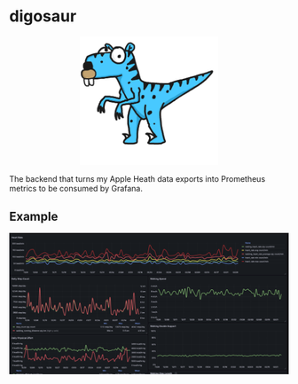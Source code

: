 # digosaur

<p align="center">
  <img alt="logo" width="250px" src="logo.png" />
</p>

The backend that turns my Apple Heath data exports into Prometheus metrics to be consumed by Grafana.

## Example

<p align="center">
  <img alt="dashboard" src="dashboard-example.png" />
</p>
